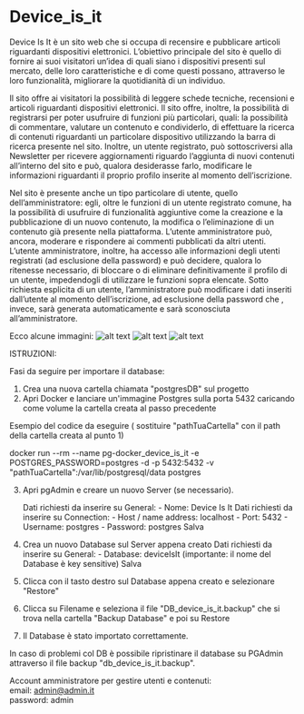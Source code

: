 # Device_is_it

Device Is It è un sito web che si occupa di recensire e pubblicare articoli riguardanti dispositivi elettronici. L’obiettivo principale del sito è quello di fornire ai suoi visitatori un’idea di quali siano i dispositivi presenti sul mercato, delle loro caratteristiche e di come questi possano, attraverso le loro funzionalità, migliorare la quotidianità di un individuo. 

Il sito offre ai visitatori la possibilità di leggere schede tecniche, recensioni e articoli riguardanti dispositivi elettronici. Il sito offre, inoltre, la possibilità di registrarsi per poter usufruire di funzioni più particolari, quali: la possibilità di commentare, valutare un contenuto e condividerlo, di effettuare la ricerca di contenuti riguardanti un particolare dispositivo utilizzando la barra di ricerca presente nel sito. Inoltre, un utente registrato, può sottoscriversi alla Newsletter per ricevere aggiornamenti riguardo l’aggiunta di nuovi contenuti all’interno del sito e può, qualora desiderasse farlo, modificare le informazioni riguardanti il proprio profilo inserite al momento dell’iscrizione.

Nel sito è presente anche un tipo particolare di utente, quello dell’amministratore:
egli, oltre le funzioni di un utente registrato comune, ha la possibilità di usufruire di funzionalità aggiuntive come la creazione e la pubblicazione di un nuovo contenuto, la modifica o l’eliminazione di un contenuto già presente nella piattaforma. L’utente amministratore può, ancora, moderare e rispondere ai commenti pubblicati da altri utenti. 
L’utente amministratore, inoltre, ha accesso alle informazioni degli utenti registrati (ad esclusione della password) e può decidere, qualora lo ritenesse necessario, di bloccare o di eliminare definitivamente il profilo di un utente, impedendogli di utilizzare le funzioni sopra elencate. Sotto richiesta esplicita di un utente, l’amministratore può modificare i dati inseriti dall’utente al momento dell’iscrizione, ad esclusione della password che , invece, sarà generata automaticamente e sarà sconosciuta all’amministratore.


Ecco alcune immagini:
![alt text](https://i.ibb.co/7jH1kJW/Schermata-2021-01-25-alle-22-59-26.png)
![alt text](https://i.ibb.co/7vb4WLK/Schermata-2021-01-25-alle-23-04-36.png)
![alt text](https://i.ibb.co/Kmmwpmz/Schermata-2021-01-25-alle-23-04-21.png)



ISTRUZIONI:

Fasi da seguire per importare il database:

1) Crea una nuova cartella chiamata "postgresDB" sul progetto
2) Apri Docker e lanciare un'immagine Postgres sulla porta 5432 caricando come volume la cartella creata al passo precedente

 Esempio del codice da eseguire ( sostituire "pathTuaCartella" con il path della cartella creata al punto 1)

 docker run --rm --name pg-docker_device_is_it  -e POSTGRES_PASSWORD=postgres -d -p 5432:5432 -v "pathTuaCartella":/var/lib/postgresql/data postgres

3) Apri pgAdmin e creare un nuovo Server (se necessario).

	Dati richiesti da inserire su General:
		- Nome:  Device Is It
	Dati richiesti da inserire su Connection:
		-  Host / name address: localhost
		-  Port: 5432
		-  Username: postgres
		-  Password: postgres 
	Salva
		
		
4) Crea un nuovo Database sul Server appena creato 
	Dati richiesti da inserire su General:
		- Database: deviceIsIt  (importante: il nome del Database è key sensitive)
	Salva 

5) Clicca con il tasto destro sul Database appena creato e selezionare "Restore"
6) Clicca su Filename e seleziona il file "DB_device_is_it.backup" che si trova nella cartella "Backup Database" e poi su Restore
7) Il Database è stato importato correttamente.  

In caso di problemi col  DB è possibile ripristinare il database su PGAdmin attraverso il file backup "db_device_is_it.backup".


Account amministratore per gestire utenti e contenuti:	
email: admin@admin.it	
password: admin


